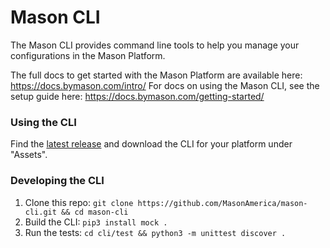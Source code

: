 # Mason CLI

The Mason CLI provides command line tools to help you manage your configurations in the Mason
Platform.

The full docs to get started with the Mason Platform are available here:
https://docs.bymason.com/intro/
For docs on using the Mason CLI, see the setup guide here: https://docs.bymason.com/getting-started/

### Using the CLI

Find the [latest release](https://github.com/MasonAmerica/mason-cli/releases/latest) and download
the CLI for your platform under "Assets".

### Developing the CLI

1. Clone this repo: `git clone https://github.com/MasonAmerica/mason-cli.git && cd mason-cli`
1. Build the CLI: `pip3 install mock .`
1. Run the tests: `cd cli/test && python3 -m unittest discover .`
